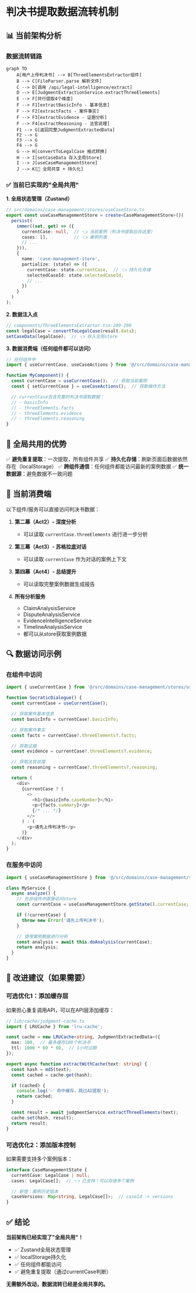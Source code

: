 # 判决书提取数据流转机制

## 📊 当前架构分析

### 数据流转链路

```mermaid
graph TD
    A[用户上传判决书] --> B[ThreeElementsExtractor组件]
    B --> C[FileParser.parse 解析文件]
    C --> D[调用 /api/legal-intelligence/extract]
    D --> E[JudgmentExtractionService.extractThreeElements]
    E --> F[并行提取4个维度]
    F --> F1[extractBasicInfo - 基本信息]
    F --> F2[extractFacts - 案件事实]
    F --> F3[extractEvidence - 证据分析]
    F --> F4[extractReasoning - 法官说理]
    F1 --> G[返回完整JudgmentExtractedData]
    F2 --> G
    F3 --> G
    F4 --> G
    G --> H[convertToLegalCase 格式转换]
    H --> I[setCaseData 存入全局Store]
    I --> J[useCaseManagementStore]
    J --> K[🎯 全局共享 + 持久化]
```

### ✅ 当前已实现的"全局共用"

**1. 全局状态管理（Zustand）**
```typescript
// src/domains/case-management/stores/useCaseStore.ts
export const useCaseManagementStore = create<CaseManagementStore>()(
  persist(
    immer((set, get) => ({
      currentCase: null,  // 👈 当前案例（判决书提取后存这里）
      cases: [],          // 👈 案例列表
      // ...
    })),
    {
      name: 'case-management-store',
      partialize: (state) => ({
        currentCase: state.currentCase,  // 👈 持久化存储
        selectedCaseId: state.selectedCaseId,
        // ...
      })
    }
  )
);
```

**2. 数据注入点**
```typescript
// components/ThreeElementsExtractor.tsx:289-290
const legalCase = convertToLegalCase(result.data);
setCaseData(legalCase);  // 👈 存入全局store
```

**3. 数据消费端（任何组件都可以访问）**
```typescript
// 任何组件中
import { useCurrentCase, useCaseActions } from '@/src/domains/case-management/stores/useCaseStore';

function MyComponent() {
  const currentCase = useCurrentCase();  // 获取当前案例
  const { setCurrentCase } = useCaseActions();  // 获取操作方法

  // currentCase包含完整的判决书提取数据：
  // - basicInfo
  // - threeElements.facts
  // - threeElements.evidence
  // - threeElements.reasoning
}
```

## 🚀 全局共用的优势

✅ **避免重复提取**：一次提取，所有组件共享
✅ **持久化存储**：刷新页面后数据依然存在（localStorage）
✅ **跨组件通信**：任何组件都能访问最新的案例数据
✅ **统一数据源**：避免数据不一致问题

## 📍 当前消费端

以下组件/服务可以直接访问判决书数据：

1. **第二幕（Act2）- 深度分析**
   - 可以读取 `currentCase.threeElements` 进行进一步分析

2. **第三幕（Act3）- 苏格拉底对话**
   - 可以读取 `currentCase` 作为对话的案例上下文

3. **第四幕（Act4）- 总结提升**
   - 可以读取完整案例数据生成报告

4. **所有分析服务**
   - ClaimAnalysisService
   - DisputeAnalysisService
   - EvidenceIntelligenceService
   - TimelineAnalysisService
   - 都可以从store获取案例数据

## 🔍 数据访问示例

### 在组件中访问

```typescript
import { useCurrentCase } from '@/src/domains/case-management/stores/useCaseStore';

function SocraticDialogue() {
  const currentCase = useCurrentCase();

  // 获取案件基本信息
  const basicInfo = currentCase?.basicInfo;

  // 获取案件事实
  const facts = currentCase?.threeElements?.facts;

  // 获取证据
  const evidence = currentCase?.threeElements?.evidence;

  // 获取法官说理
  const reasoning = currentCase?.threeElements?.reasoning;

  return (
    <div>
      {currentCase ? (
        <>
          <h1>{basicInfo.caseNumber}</h1>
          <p>{facts.summary}</p>
          {/* ... */}
        </>
      ) : (
        <p>请先上传判决书</p>
      )}
    </div>
  );
}
```

### 在服务中访问

```typescript
import { useCaseManagementStore } from '@/src/domains/case-management/stores/useCaseStore';

class MyService {
  async analyze() {
    // 在非组件中直接访问store
    const currentCase = useCaseManagementStore.getState().currentCase;

    if (!currentCase) {
      throw new Error('请先上传判决书');
    }

    // 使用案例数据进行分析
    const analysis = await this.doAnalysis(currentCase);
    return analysis;
  }
}
```

## 🎯 改进建议（如果需要）

### 可选优化1：添加缓存层

如果担心重复调用API，可以在API层添加缓存：

```typescript
// lib/cache/judgment-cache.ts
import { LRUCache } from 'lru-cache';

const cache = new LRUCache<string, JudgmentExtractedData>({
  max: 100,  // 最多缓存100个判决书
  ttl: 1000 * 60 * 60,  // 1小时过期
});

export async function extractWithCache(text: string) {
  const hash = md5(text);
  const cached = cache.get(hash);

  if (cached) {
    console.log('✅ 命中缓存，跳过AI提取');
    return cached;
  }

  const result = await judgmentService.extractThreeElements(text);
  cache.set(hash, result);
  return result;
}
```

### 可选优化2：添加版本控制

如果需要支持多个案例版本：

```typescript
interface CaseManagementState {
  currentCase: LegalCase | null;
  cases: LegalCase[];  // 👈 已支持！可以存储多个案例

  // 新增：案例历史版本
  caseVersions: Map<string, LegalCase[]>;  // caseId -> versions
}
```

## ✅ 结论

**当前架构已经实现了"全局共用"！**

- ✅ Zustand全局状态管理
- ✅ localStorage持久化
- ✅ 任何组件都能访问
- ✅ 避免重复提取（通过currentCase判断）

**无需额外改动，数据流转已经是全局共享的。**
